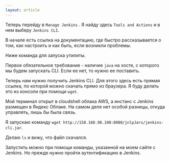 ```yaml
---
layout: article
---
```

Теперь перейду в `Manage Jenkins` . Я найду здесь `Tools and Actions` и в нем выберу `Jenkins CLI`.

В начале есть ссылка на документацию, где быстро рассказывается о том, как настроить и как быть, если возникли проблемы.

Ниже команда для запуска утилиты.

Первое обязательное требование - наличие `java` на хосте, с которого мы будем запускать CLI. Если ее нет, то нужно ее поставить.

Теперь нам нужно получить Jenkins CLI. Для этого здесь есть прямая ссылка, по которой можно скачать прямо из браузера. Я буду делать это из консоли при помощи `wget`.

Мой терминал открыт в cloudshell облака AWS, а инстанс с Jenkins размещен в Яндекс Облаке. На самом деле нет особой разницы, откуда управлять, лишь бы была связь.

Я запускаю команду `wget http://158.160.98.100:8080/jnlpJars/jenkins-cli.jar`.

Делаю `ls` и вижу, что файл скачался.

Запустить можно при помощи команды, указанной на моем сайте с Jenkins. Но прежде нужно пройти аутентификацию в Jenkins.
